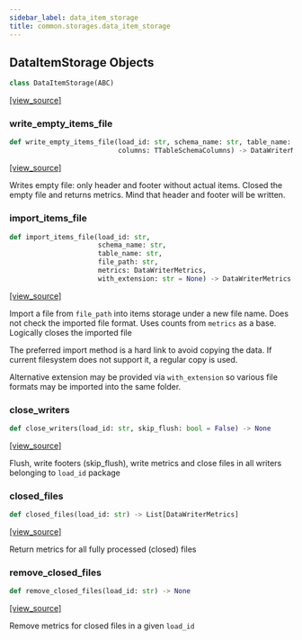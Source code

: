 ```yaml
---
sidebar_label: data_item_storage
title: common.storages.data_item_storage
---
```


## DataItemStorage Objects

```python
class DataItemStorage(ABC)
```

[[view_source]](https://github.com/dlt-hub/dlt/blob/e9c9ecfa8a644fdb516dd74aabca3bf75bafb154/dlt/common/storages/data_item_storage.py#L15)

### write\_empty\_items\_file

```python
def write_empty_items_file(load_id: str, schema_name: str, table_name: str,
                           columns: TTableSchemaColumns) -> DataWriterMetrics
```

[[view_source]](https://github.com/dlt-hub/dlt/blob/e9c9ecfa8a644fdb516dd74aabca3bf75bafb154/dlt/common/storages/data_item_storage.py#L47)

Writes empty file: only header and footer without actual items. Closed the
empty file and returns metrics. Mind that header and footer will be written.

### import\_items\_file

```python
def import_items_file(load_id: str,
                      schema_name: str,
                      table_name: str,
                      file_path: str,
                      metrics: DataWriterMetrics,
                      with_extension: str = None) -> DataWriterMetrics
```

[[view_source]](https://github.com/dlt-hub/dlt/blob/e9c9ecfa8a644fdb516dd74aabca3bf75bafb154/dlt/common/storages/data_item_storage.py#L55)

Import a file from `file_path` into items storage under a new file name. Does not check
the imported file format. Uses counts from `metrics` as a base. Logically closes the imported file

The preferred import method is a hard link to avoid copying the data. If current filesystem does not
support it, a regular copy is used.

Alternative extension may be provided via `with_extension` so various file formats may be imported into the same folder.

### close\_writers

```python
def close_writers(load_id: str, skip_flush: bool = False) -> None
```

[[view_source]](https://github.com/dlt-hub/dlt/blob/e9c9ecfa8a644fdb516dd74aabca3bf75bafb154/dlt/common/storages/data_item_storage.py#L75)

Flush, write footers (skip_flush), write metrics and close files in all
writers belonging to `load_id` package

### closed\_files

```python
def closed_files(load_id: str) -> List[DataWriterMetrics]
```

[[view_source]](https://github.com/dlt-hub/dlt/blob/e9c9ecfa8a644fdb516dd74aabca3bf75bafb154/dlt/common/storages/data_item_storage.py#L87)

Return metrics for all fully processed (closed) files

### remove\_closed\_files

```python
def remove_closed_files(load_id: str) -> None
```

[[view_source]](https://github.com/dlt-hub/dlt/blob/e9c9ecfa8a644fdb516dd74aabca3bf75bafb154/dlt/common/storages/data_item_storage.py#L96)

Remove metrics for closed files in a given `load_id`

